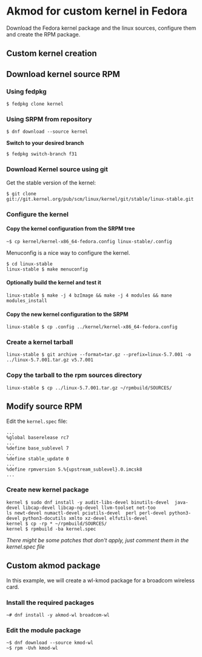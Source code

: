 # Akmod for custom kernel in Fedora

Download the Fedora kernel package and the linux sources, configure them and create the RPM package.

## Custom kernel creation

## Download kernel source RPM
### Using fedpkg

```
$ fedpkg clone kernel
```

### Using SRPM from repository
```
$ dnf download --source kernel
```

**Switch to your desired branch**

```
$ fedpkg switch-branch f31
```

### Download Kernel source using git

Get the stable version of the kernel:

```
$ git clone git://git.kernel.org/pub/scm/linux/kernel/git/stable/linux-stable.git
```

### Configure the kernel

#### Copy the kernel configuration from the SRPM tree

```
~$ cp kernel/kernel-x86_64-fedora.config linux-stable/.config
```

Menuconfig is a nice way to configure the kernel.

```
$ cd linux-stable
linux-stable $ make menuconfig
```

#### Optionally build the kernel and test it

```
linux-stable $ make -j 4 bzImage && make -j 4 modules && mane modules_install
```

#### Copy the new kernel configuration to the SRPM

```
linux-stable $ cp .config ../kernel/kernel-x86_64-fedora.config
```

### Create a kernel tarball

```
linux-stable $ git archive --format=tar.gz --prefix=linux-5.7.001 -o ../linux-5.7.001.tar.gz v5.7.001
```

### Copy the tarball to the rpm sources directory

```
linux-stable $ cp ../linux-5.7.001.tar.gz ~/rpmbuild/SOURCES/
```

## Modify source RPM

Edit the `kernel.spec` file:

```
...
%global baserelease rc7
...
%define base_sublevel 7
...
%define stable_update 0
...
%define rpmversion 5.%{upstream_sublevel}.0.imcsk8
...
```

### Create new kernel package

```
kernel $ sudo dnf install -y audit-libs-devel binutils-devel  java-devel libcap-devel libcap-ng-devel llvm-toolset net-too
ls newt-devel numactl-devel pciutils-devel  perl perl-devel python3-devel python3-docutils xmlto xz-devel elfutils-devel
kernel $ cp -rp * ~/rpmbuild/SOURCES/
kernel $ rpmbuild -ba kernel.spec
```

_There might be some patches that don't apply, just comment them in the kernel.spec file_

## Custom akmod package

In this example, we will create a wl-kmod package for a broadcom wireless card.

### Install the required packages

```
~# dnf install -y akmod-wl broadcom-wl
```

### Edit the module package

```
~$ dnf download --source kmod-wl
~$ rpm -Uvh kmod-wl
```
